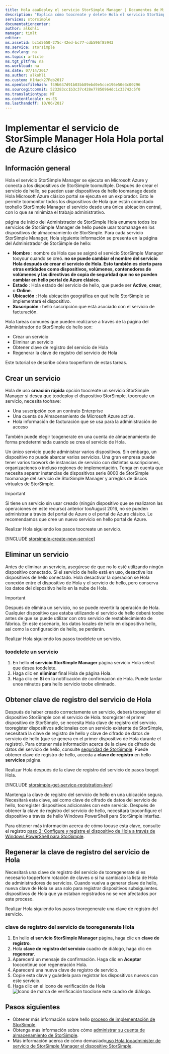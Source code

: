```yaml
---
title: Hola aaaDeploy el servicio StorSimple Manager | Documentos de Microsoft
description: "Explica cómo toocreate y delete Hola el servicio StorSimple Manager Hola portal de Azure clásico y se describe cómo toomanage Hola clave de registro del servicio."
services: storsimple
documentationcenter: 
author: alkohli
manager: timlt
editor: 
ms.assetid: bc1d5650-275c-42ed-bc77-cdb596f85943
ms.service: storsimple
ms.devlang: na
ms.topic: article
ms.tgt_pltfrm: na
ms.workload: na
ms.date: 07/14/2017
ms.author: alkohli
ms.custom: H1Hack27Feb2017
ms.openlocfilehash: f49b647d91b03bb89ebd0e5cce196e50e3c00296
ms.sourcegitcommit: 523283cc1b3c37c428e77850964dc1c33742c5f0
ms.translationtype: MT
ms.contentlocale: es-ES
ms.lasthandoff: 10/06/2017
---
```

# <a name="deploy-hello-storsimple-manager-service-in-hello-azure-classic-portal"></a>Implementar el servicio de StorSimple Manager Hola Hola portal de Azure clásico

## <a name="overview"></a>Información general
Hola el servicio StorSimple Manager se ejecuta en Microsoft Azure y conecta a los dispositivos de StorSimple toomultiple. Después de crear el servicio de hello, se pueden usar dispositivos de hello toomanage desde Hola Microsoft Azure clásico portal se ejecuta en un explorador. Esto le permite toomonitor todos los dispositivos de Hola que están conectado toohello StorSimple Manager el servicio desde una única ubicación central, con lo que se minimiza el trabajo administrativo.

página de inicio del Administrador de StorSimple Hola enumera todos los servicios de StorSimple Manager de hello puede usar toomanage en los dispositivos de almacenamiento de StorSimple. Para cada servicio StorSimple Manager, Hola siguiente información se presenta en la página del Administrador de StorSimple de hello:

* **Nombre** : nombre de Hola que se asignó el servicio StorSimple Manager tooyour cuando se creó. **no se puede cambiar el nombre del servicio Hola después de crear el servicio de Hola. Esto también es cierto para otras entidades como dispositivos, volúmenes, contenedores de volúmenes y las directivas de copia de seguridad que no se pueden cambiar en hello portal de Azure clásico.**
* **Estado** : Hola estado del servicio de hello, que puede ser **Active**, **crear**, o **Online**.
* **Ubicación** : Hola ubicación geográfica en qué hello StorSimple se implementará el dispositivo.
* **Suscripción** : hello suscripción que está asociado con el servicio de facturación.

Hola tareas comunes que pueden realizarse a través de la página del Administrador de StorSimple de hello son:

* Crear un servicio
* Eliminar un servicio
* Obtener clave de registro del servicio de Hola
* Regenerar la clave de registro del servicio de Hola

Este tutorial se describe cómo tooperform de estas tareas.

## <a name="create-a-service"></a>Crear un servicio
Hola de uso **creación rápida** opción toocreate un servicio StorSimple Manager si desea que toodeploy el dispositivo StorSimple. toocreate un servicio, necesita toohave:

* Una suscripción con un contrato Enterprise
* Una cuenta de Almacenamiento de Microsoft Azure activa.
* Hola información de facturación que se usa para la administración de acceso

También puede elegir toogenerate en una cuenta de almacenamiento de forma predeterminada cuando se crea el servicio de Hola.

Un único servicio puede administrar varios dispositivos. Sin embargo, un dispositivo no puede abarcar varios servicios. Una gran empresa puede tener varios toowork de instancias de servicio con distintas suscripciones, organizaciones o incluso regiones de implementación. Tenga en cuenta que necesita separar instancias de dispositivos serie 8000 de StorSimple toomanage del servicio de StorSimple Manager y arreglos de discos virtuales de StorSimple.

> [!IMPORTANT] 
> Si tiene un servicio sin usar creado (ningún dispositivo que se realizaron las operaciones en este recurso) anterior tooAugust 2016, no se pueden administrar a través del portal de Azure o el portal de Azure clásico. Le recomendamos que cree un nuevo servicio en hello portal de Azure.

Realizar Hola siguiendo los pasos toocreate un servicio.

[!INCLUDE [storsimple-create-new-service](../../includes/storsimple-create-new-service.md)]

## <a name="delete-a-service"></a>Eliminar un servicio
Antes de eliminar un servicio, asegúrese de que no lo esté utilizando ningún dispositivo conectado. Si el servicio de hello está en uso, desactive los dispositivos de hello conectado. Hola desactivar la operación se Hola conexión entre el dispositivo de Hola y el servicio de hello, pero conserva los datos del dispositivo hello en la nube de Hola.

> [!IMPORTANT] 
> Después de elimina un servicio, no se puede revertir la operación de Hola. Cualquier dispositivo que estaba utilizando el servicio de hello deberá toobe antes de que se puede utilizar con otro servicio de restablecimiento de fábrica. En este escenario, los datos locales de hello en dispositivo hello, así como la configuración de hello, se perderán.

Realizar Hola siguiendo los pasos toodelete un servicio.

### <a name="toodelete-a-service"></a>toodelete un servicio
1. En hello **el servicio StorSimple Manager** página servicio Hola select que desea toodelete.
2. Haga clic en **eliminar** final Hola de página Hola.
3. Haga clic en **Sí** en la notificación de confirmación de Hola. Puede tardar unos minutos para hello servicio toobe eliminado.

## <a name="get-hello-service-registration-key"></a>Obtener clave de registro del servicio de Hola
Después de haber creado correctamente un servicio, deberá tooregister el dispositivo StorSimple con el servicio de Hola. tooregister el primer dispositivo de StorSimple, se necesita Hola clave de registro del servicio. tooregister dispositivos adicionales con un servicio existente de StorSimple, necesitará la clave de registro de hello y clave de cifrado de datos de servicio de hello (que se genera en el primer dispositivo de Hola durante el registro). Para obtener más información acerca de la clave de cifrado de datos del servicio de hello, consulte [seguridad de StorSimple](storsimple-security.md). Puede obtener clave de registro de hello, acceda a **clave de registro** en hello **servicios** página.

Realizar Hola después de la clave de registro del servicio de pasos tooget Hola.

[!INCLUDE [storsimple-get-service-registration-key](../../includes/storsimple-get-service-registration-key.md)]

Mantenga la clave de registro del servicio de hello en una ubicación segura. Necesitará esta clave, así como clave de cifrado de datos del servicio de hello, tooregister dispositivos adicionales con este servicio. Después de obtener la clave de registro del servicio de hello, necesitará tooconfigure el dispositivo a través de hello Windows PowerShell para StorSimple interfaz.

Para obtener más información acerca de cómo toouse esta clave, consulte el registro [paso 3: Configure y registre el dispositivo de Hola a través de Windows PowerShell para StorSimple](storsimple-deployment-walkthrough.md#step-3-configure-and-register-the-device-through-windows-powershell-for-storsimple).

## <a name="regenerate-hello-service-registration-key"></a>Regenerar la clave de registro del servicio de Hola
Necesitará una clave de registro del servicio de tooregenerate si es necesario tooperform rotación de claves o si ha cambiado la lista de Hola de administradores de servicios. Cuando vuelva a generar clave de hello, nueva clave de Hola se usa solo para registrar dispositivos subsiguientes. dispositivos de Hola que ya estaban registrados no se ven afectados por este proceso.

Realizar Hola siguiendo los pasos tooregenerate una clave de registro del servicio.

### <a name="tooregenerate-hello-service-registration-key"></a>clave de registro del servicio de tooregenerate Hola
1. En hello **el servicio StorSimple Manager** página, haga clic en **clave de registro**.
2. Hola **clave de registro del servicio** cuadro de diálogo, haga clic en **regenerar**.
3. Aparecerá un mensaje de confirmación. Haga clic en **Aceptar** toocontinue con regeneración Hola.
4. Aparecerá una nueva clave de registro de servicio.
5. Copie esta clave y guárdela para registrar los dispositivos nuevos con este servicio.
6. Haga clic en el icono de verificación de Hola ![Icono de marca de verificación](./media/storsimple-manage-service/HCS_CheckIcon.png) tooclose este cuadro de diálogo.

## <a name="next-steps"></a>Pasos siguientes
* Obtener más información sobre hello [proceso de implementación de StorSimple](storsimple-deployment-walkthrough-u2.md).
* Obtenga más información sobre cómo [administrar su cuenta de almacenamiento de StorSimple](storsimple-manage-storage-accounts.md).
* Más información acerca de cómo demasiado[uso Hola tooadminister de servicio de StorSimple Manager el dispositivo StorSimple](storsimple-manager-service-administration.md).
